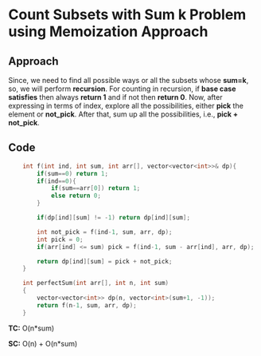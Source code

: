 # Count Subsets with Sum k Problem using Memoization Approach

## Approach

Since, we need to find all possible ways or all the subsets whose **sum=k**, so, we will perform **recursion**. For counting in recursion, if **base case satisfies** then always **return 1** and if not then **return 0**. Now, after expressing in terms of index, explore all the possibilities, either **pick** the element or **not_pick**. After that, sum up all the possibilities, i.e., **pick + not_pick**.

## Code

```c++
    int f(int ind, int sum, int arr[], vector<vector<int>>& dp){
	    if(sum==0) return 1;
	    if(ind==0){
	        if(sum==arr[0]) return 1;
	        else return 0;
	    }

	    if(dp[ind][sum] != -1) return dp[ind][sum];

	    int not_pick = f(ind-1, sum, arr, dp);
	    int pick = 0;
	    if(arr[ind] <= sum) pick = f(ind-1, sum - arr[ind], arr, dp);

	    return dp[ind][sum] = pick + not_pick;
	}

	int perfectSum(int arr[], int n, int sum)
	{
        vector<vector<int>> dp(n, vector<int>(sum+1, -1));
        return f(n-1, sum, arr, dp);
	}
```

**TC:** O(n\*sum)

**SC:** O(n) + O(n\*sum)
